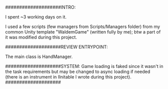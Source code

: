 ####################INTRO:

I spent ~3 working days on it.

I used a few scripts (few managers from Scripts/Managers folder) from my common Unity template "WaldemGame" (written fully by me); btw a part of it was modified during this project.

####################REVIEW ENTRYPOINT:

The main class is HandManager.

####################SYSTEM: 
Game loading is faked since it wasn't in the task requirements but may be changed to async loading if needed (there is an instrument in IInitable I wrote during this project). ####################
